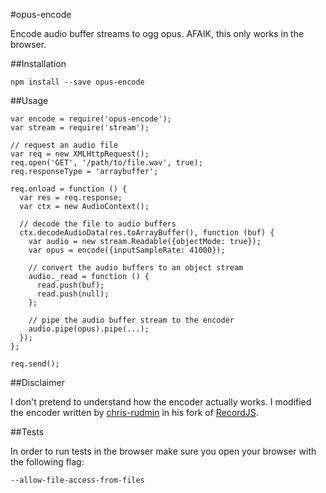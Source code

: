 #opus-encode

Encode audio buffer streams to ogg opus. AFAIK, this only works in the browser.

##Installation

    npm install --save opus-encode

##Usage

    var encode = require('opus-encode');
    var stream = require('stream');

    // request an audio file
    var req = new XMLHttpRequest();
    req.open('GET', '/path/to/file.wav', true);
    req.responseType = 'arraybuffer';

    req.onload = function () {
      var res = req.response;
      var ctx = new AudioContext();

      // decode the file to audio buffers
      ctx.decodeAudioData(res.toArrayBuffer(), function (buf) {
        var audio = new stream.Readable({objectMode: true});
        var opus = encode({inputSampleRate: 41000});

        // convert the audio buffers to an object stream
        audio._read = function () {
          read.push(buf);
          read.push(null);
        };

        // pipe the audio buffer stream to the encoder
        audio.pipe(opus).pipe(...);
      });
    };

    req.send();

##Disclaimer

I don't pretend to understand how the encoder actually works.
I modified the encoder written by [chris-rudmin](https://github.com/chris-rudmin) in his fork of [RecordJS](https://github.com/chris-rudmin/Recorderjs).

##Tests

In order to run tests in the browser make sure you open your browser with the following flag:

    --allow-file-access-from-files
